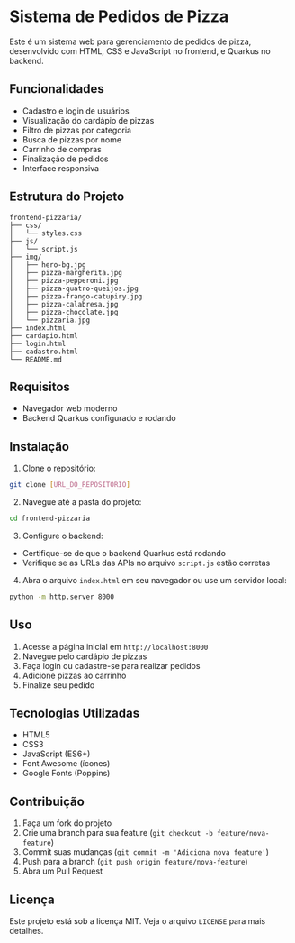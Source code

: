 # Sistema de Pedidos de Pizza

Este é um sistema web para gerenciamento de pedidos de pizza, desenvolvido com HTML, CSS e JavaScript no frontend, e Quarkus no backend.

## Funcionalidades

- Cadastro e login de usuários
- Visualização do cardápio de pizzas
- Filtro de pizzas por categoria
- Busca de pizzas por nome
- Carrinho de compras
- Finalização de pedidos
- Interface responsiva

## Estrutura do Projeto

```
frontend-pizzaria/
├── css/
│   └── styles.css
├── js/
│   └── script.js
├── img/
│   ├── hero-bg.jpg
│   ├── pizza-margherita.jpg
│   ├── pizza-pepperoni.jpg
│   ├── pizza-quatro-queijos.jpg
│   ├── pizza-frango-catupiry.jpg
│   ├── pizza-calabresa.jpg
│   ├── pizza-chocolate.jpg
│   └── pizzaria.jpg
├── index.html
├── cardapio.html
├── login.html
├── cadastro.html
└── README.md
```

## Requisitos

- Navegador web moderno
- Backend Quarkus configurado e rodando

## Instalação

1. Clone o repositório:
```bash
git clone [URL_DO_REPOSITORIO]
```

2. Navegue até a pasta do projeto:
```bash
cd frontend-pizzaria
```

3. Configure o backend:
- Certifique-se de que o backend Quarkus está rodando
- Verifique se as URLs das APIs no arquivo `script.js` estão corretas

4. Abra o arquivo `index.html` em seu navegador ou use um servidor local:
```bash
python -m http.server 8000
```

## Uso

1. Acesse a página inicial em `http://localhost:8000`
2. Navegue pelo cardápio de pizzas
3. Faça login ou cadastre-se para realizar pedidos
4. Adicione pizzas ao carrinho
5. Finalize seu pedido

## Tecnologias Utilizadas

- HTML5
- CSS3
- JavaScript (ES6+)
- Font Awesome (ícones)
- Google Fonts (Poppins)

## Contribuição

1. Faça um fork do projeto
2. Crie uma branch para sua feature (`git checkout -b feature/nova-feature`)
3. Commit suas mudanças (`git commit -m 'Adiciona nova feature'`)
4. Push para a branch (`git push origin feature/nova-feature`)
5. Abra um Pull Request

## Licença

Este projeto está sob a licença MIT. Veja o arquivo `LICENSE` para mais detalhes. 